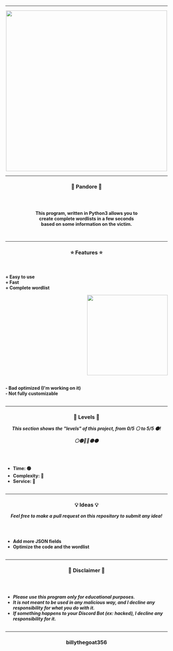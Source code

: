 -----

<p align="center">
<img src="https://repository-images.githubusercontent.com/405202771/4d2005fd-b5f3-4a19-8fce-fad952163d70", width="500", height="500">
</p>

-----

### <p align="center">🐉 Pandore 🐉</p>

<br><br>
<p align="center">
<strong>
This program, written in Python3 allows you to
<br>
create complete wordlists in a few seconds
<br>
based on some information on the victim.
</strong>
</p>
<br>

-----

### <p align="center">⭐ Features ⭐</p>

<br><br>
<strong>+ Easy to use</strong>
<br>
<strong>+ Fast</strong>
<br>
<strong>+ Complete wordlist</strong>
<br>

<p align="right">
<img src="https://repository-images.githubusercontent.com/405202771/4d2005fd-b5f3-4a19-8fce-fad952163d70" width="250", height="250">
</p>

<br>
<strong>- Bad optimized (I'm working on it)</strong>
<br>
<strong>- Not fully customizable</strong>
<br><br>

-----

### <p align="center">🎯 Levels 🎯</p>

<p align="center"><strong><i>This section shows the "levels" of this project, from 0/5 ⚪ to 5/5 ⚫!</i></strong</p>
<p align="center"><strong><i>⚪🟢🔵🔴🟣⚫</i></strong</p>

<br><br>
* Time: 🟢
* Complexity: 🔵
* Service: 🔴
<br><br>

-----

### <p align="center">💡 Ideas 💡</p>

<p align="center"><strong><i>Feel free to make a pull request on this repository to submit any idea!</i></strong</p>

<br><br>
* Add more JSON fields
* Optimize the code and the wordlist
<br><br>

-----

### <p align="center">📌 Disclaimer 📌</p>

<br><br>
* ***Please use this program only for educational purposes.***
* ***It is not meant to be used in any malicious way, and I decline any responsibility for what you do with it.***
* ***If something happens to your Discord Bot (ex: hacked), I decline any responsibility for it.***
<br><br>

-----

### <p align="center">billythegoat356</p>
